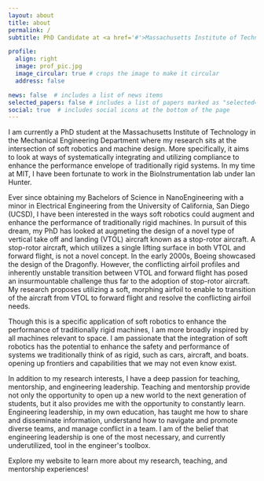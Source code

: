 ```yaml
---
layout: about
title: about
permalink: /
subtitle: PhD Candidate at <a href='#'>Massachusetts Institute of Technology</a>

profile:
  align: right
  image: prof_pic.jpg
  image_circular: true # crops the image to make it circular
  address: false

news: false  # includes a list of news items
selected_papers: false # includes a list of papers marked as "selected={true}"
social: true  # includes social icons at the bottom of the page
---
```


I am currently a PhD student at the Massachusetts Institute of Technology in the Mechanical Engineering Department where my research sits at the intersection of soft robotics and machine design. More specifically, it aims to look at ways of systematically integrating and utilizing compliance to enhance the performance envelope of traditionally rigid systems. In my time at MIT, I have been fortunate to work in the BioInstrumentation lab under Ian Hunter. 

Ever since obtaining my Bachelors of Science in NanoEngineering with a minor in Electrical Engineering from the University of California, San Diego (UCSD), I have been interested in the ways soft robotics could augment and enhance the performance of traditionally rigid machines. In pursuit of this dream, my PhD has looked at augmeting the design of a novel type of vertical take off and landing (VTOL) aircraft known as a stop-rotor aircraft. A stop-rotor aircraft, which utilizes a single lifting surface in both VTOL and forward flight, is not a novel concept. In the early 2000s, Boeing showcased the design of the Dragonfly. However, the conflicting airfoil profiles and inherently unstable transition between VTOL and forward flight has posed an insurmountable challenge thus far to the adoption of stop-rotor aircraft. My research proposes utilizing a soft, morphing airfoil to enable to transition of the aircraft from VTOL to forward flight and resolve the conflicting airfoil needs. 

Though this is a specific application of soft robotics to enhance the performance of traditionally rigid machines, I am more broadly inspired by all machines relevant to space. I am passionate that the integration of soft robotics has the potential to enhance the safety and performance of systems we traditionally think of as rigid, such as cars, aircraft, and boats. opening up frontiers and capabilities that we may not even know exist.

In addition to my research interests, I have a deep passion for teaching, mentorship, and engineering leadership. Teaching and mentorship provide not only the opportunity to open up a new world to the next generation of students, but it also provides me with the opportunity to constantly learn. Engineering leadership, in my own education, has taught me how to share and disseminate information, understand how to navigate and promote diverse teams, and manage conflict in a team. I am of the belief that engineering leadership is one of the most necessary, and currently underutilized, tool in the engineer's toolbox. 

Explore my website to learn more about my research, teaching, and mentorship experiences!